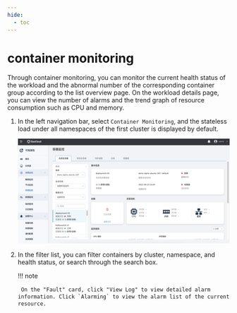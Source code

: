```yaml
---
hide:
  - toc
---
```


# container monitoring

Through container monitoring, you can monitor the current health status of the workload and the abnormal number of the corresponding container group according to the list overview page.
On the workload details page, you can view the number of alarms and the trend graph of resource consumption such as CPU and memory.

1. In the left navigation bar, select `Container Monitoring`, and the stateless load under all namespaces of the first cluster is displayed by default.

    ![Container Monitoring](../../images/container01.png)

2. In the filter list, you can filter containers by cluster, namespace, and health status, or search through the search box.

    !!! note
    
        On the "Fault" card, click "View Log" to view detailed alarm information. Click `Alarming` to view the alarm list of the current resource.